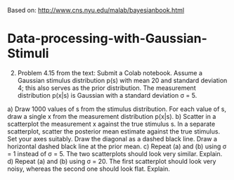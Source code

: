 Based on: http://www.cns.nyu.edu/malab/bayesianbook.html
# Data-processing-with-Gaussian-Stimuli
2) Problem 4.15 from the text: Submit a Colab notebook.
Assume a Gaussian stimulus distribution p(s) with mean 20 and standard deviation 4; this also serves as the prior distribution. The measurement distribution p(x|s) is Gaussian with a standard deviation σ = 5.

a) Draw 1000 values of s from the stimulus distribution. For each value of s, draw a single x from the measurement distribution p(x|s).
b) Scatter in a scatterplot the measurement x against the true stimulus s. In a separate scatterplot, scatter the posterior mean estimate against the true stimulus. Set your axes suitably. Draw the diagonal as a dashed black line. Draw a horizontal dashed black line at the prior mean.
c) Repeat (a) and (b) using σ = 1 instead of σ = 5. The two scatterplots should look very similar. Explain.
d) Repeat (a) and (b) using σ = 20. The first scatterplot should look very noisy, whereas the second one should look flat. Explain.

